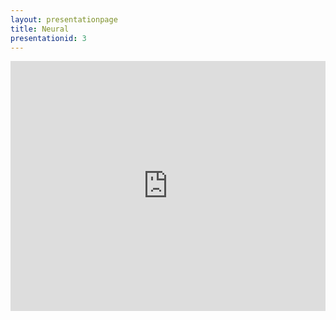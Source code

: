 ```yaml
---
layout: presentationpage
title: Neural
presentationid: 3
---
```

<iframe src="https://onedrive.live.com/embed?cid=4173BB1E418F1249&resid=4173BB1E418F1249%2133804&authkey=AKUGhnhAQM_hJjA&em=2" width="100%" height="400px" frameborder="0" scrolling="no"></iframe>
